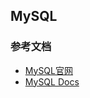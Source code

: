## MySQL

### 参考文档

- [MySQL官网](https://www.mysql.com/)
- [MySQL Docs](https://dev.mysql.com/doc/)

